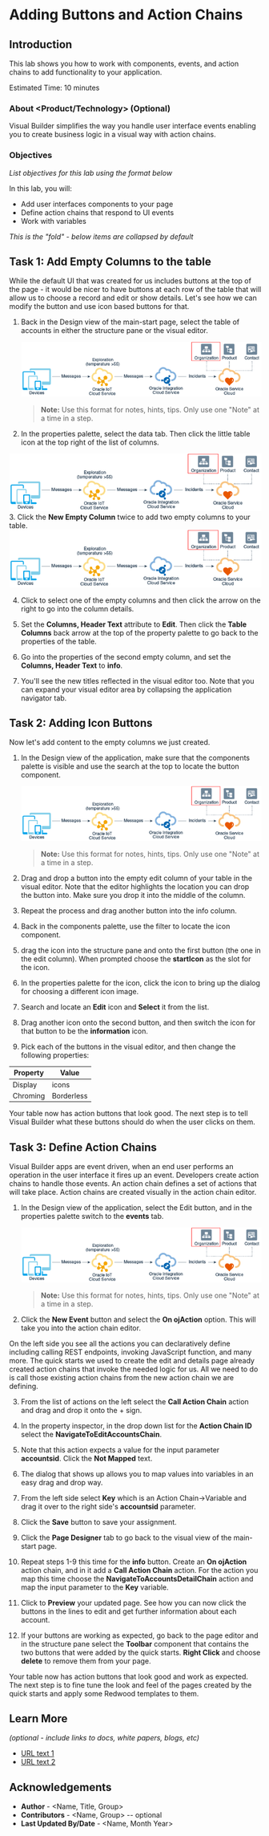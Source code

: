 # Adding Buttons and Action Chains

## Introduction

This lab shows you how to work with components, events, and action chains to add functionality to your application.

Estimated Time: 10 minutes

### About <Product/Technology> (Optional)
Visual Builder simplifies the way you handle user interface events enabling you to create business logic in a visual way with action chains.

### Objectives

*List objectives for this lab using the format below*

In this lab, you will:
* Add user interfaces components to your page
* Define action chains that respond to UI events
* Work with variables

*This is the "fold" - below items are collapsed by default*

## Task 1: Add Empty Columns to the table

While the default UI that was created for us includes buttons at the top of the page - it would be nicer to have buttons at each row of the table that will allow us to choose a record and edit or show details. Let's see how we can modify the button and use icon based buttons for that.

1. Back in the Design view of the main-start page, select the table of accounts in either the structure pane or the visual editor.

	![Image alt text](images/sample1.png)

	> **Note:** Use this format for notes, hints, tips. Only use one "Note" at a time in a step.

2. In the properties palette, select the data tab. Then click the little table icon at the top right of the list of columns.

  ![Image alt text](images/sample1.png)
3. Click the **New Empty Column** twice to add two empty columns to your table.
	  ![Image alt text](images/sample1.png)


4. Click to select one of the empty columns and then click the arrow on the right to go into the column details.

5. Set the **Columns, Header Text** attribute to **Edit**. Then click the **Table Columns** back arrow at the top of the property palette to go back to the properties of the table.

6. Go into the properties of the second empty column, and set the **Columns, Header Text** to **info**.

7. You'll see the new titles reflected in the visual editor too. Note that you can expand your visual editor area by collapsing the application navigator tab.





## Task 2: Adding Icon Buttons

Now let's add content to the empty columns we just created.

1. In the Design view of the application, make sure that the components palette is visible and use the search at the top to locate the button component.

	![Image alt text](images/sample1.png)

	> **Note:** Use this format for notes, hints, tips. Only use one "Note" at a time in a step.

2. Drag and drop a button into the empty edit column of your table in the visual editor. Note that the editor highlights the location you can drop the button into. Make sure you drop it into the middle of the column.

3. Repeat the process and drag another button into the info column.

4. Back in the components palette, use the filter to locate the icon component.

5. drag the icon into the structure pane and onto the first button (the one in the edit column). When prompted choose the **startIcon** as the slot for the icon.

6. In the properties palette for the icon, click the icon to bring up the dialog for choosing a different icon image.

7. Search and locate an **Edit** icon and **Select** it from the list.

8. Drag another icon onto the second button, and then switch the icon for that button to be the **information** icon.

9. Pick each of the buttons in the visual editor, and then change the following properties:


| Property | Value |
| --- | --- |
| Display | icons |
| Chroming |Borderless |

Your table now has action buttons that look good. The next step is to tell Visual Builder what these buttons should do when the user clicks on them.

## Task 3: Define Action Chains

Visual Builder apps are event driven, when an end user performs an operation in the user interface it fires up an event. Developers create action chains to handle those events. An action chain defines a set of actions that will take place. Action chains are created visually in the action chain editor.

1. In the Design view of the application, select the Edit button, and in the properties palette switch to the **events** tab.

	![Image alt text](images/sample1.png)

	> **Note:** Use this format for notes, hints, tips. Only use one "Note" at a time in a step.

2. Click the **New Event** button and select the **On ojAction** option. This will take you into the action chain editor.

On the left side you see all the actions you can declaratively define including calling REST endpoints, invoking JavaScript function, and many more. The quick starts we used to create the edit and details page already created action chains that invoke the needed logic for us. All we need to do is call those existing action chains from the new action chain we are defining.

3. From the list of actions on the left select the **Call Action Chain** action and drag and drop it onto the + sign.

4. In the property inspector, in the drop down list for the **Action Chain ID** select the **NavigateToEditAccountsChain**.

5. Note that this action expects a value for the input parameter **accountsid**. Click the **Not Mapped** text.

6. The dialog that shows up allows you to map values into variables in an easy drag and drop way.

7. From the left side select **Key** which is an Action Chain->Variable and drag it over to the right side's **accountsid** parameter.

8. Click the **Save** button to save your assignment.

9. Click the **Page Designer** tab to go back to the visual view of the main-start page.

10. Repeat steps 1-9 this time for the **info** button. Create an **On ojAction** action chain, and in it add a **Call Action Chain** action. For the action you map this time choose the **NavigateToAccountsDetailChain** action and map the input parameter to the **Key** variable.

11. Click to **Preview** your updated page. See how you can now click the buttons in the lines to edit and get further information about each account.

12. If your buttons are working as expected, go back to the page editor and in the structure pane select the **Toolbar** component that contains the two buttons that were added by the quick starts. **Right Click** and  choose **delete** to remove them from your page.


Your table now has action buttons that look good and work as expected. The next step is to fine tune the look and feel of the pages created by the quick starts and apply some Redwood templates to them.


## Learn More

*(optional - include links to docs, white papers, blogs, etc)*

* [URL text 1](http://docs.oracle.com)
* [URL text 2](http://docs.oracle.com)

## Acknowledgements
* **Author** - <Name, Title, Group>
* **Contributors** -  <Name, Group> -- optional
* **Last Updated By/Date** - <Name, Month Year>

